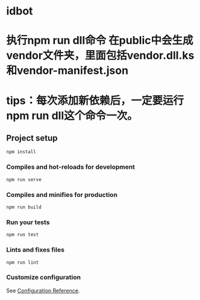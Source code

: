 # idbot


# 执行npm run dll命令  在public中会生成vendor文件夹，里面包括vendor.dll.ks和vendor-manifest.json
# tips：每次添加新依赖后，一定要运行npm run dll这个命令一次。
## Project setup
```
npm install
```

### Compiles and hot-reloads for development
```
npm run serve
```

### Compiles and minifies for production
```
npm run build
```

### Run your tests
```
npm run test
```

### Lints and fixes files
```
npm run lint
```

### Customize configuration
See [Configuration Reference](https://cli.vuejs.org/config/).
